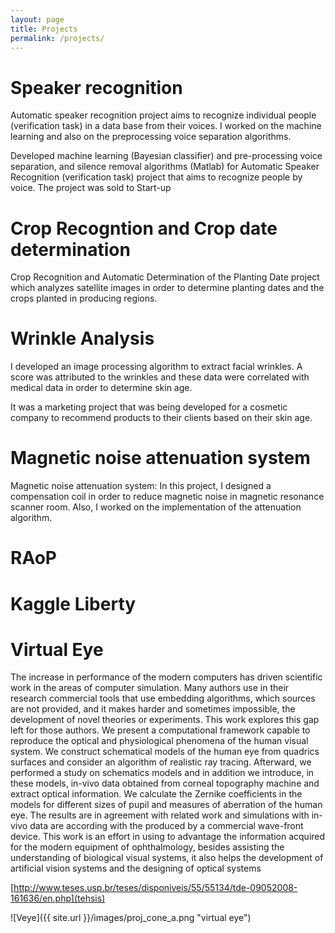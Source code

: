 ```yaml
---
layout: page
title: Projects
permalink: /projects/
---
```


# Speaker recognition

Automatic speaker recognition project aims to recognize individual
people (verification task) in a data base from their voices. I worked
on the machine learning and also on the preprocessing voice separation
algorithms.

Developed machine learning (Bayesian classifier) and pre-processing
voice separation, and silence removal algorithms (Matlab) for
Automatic Speaker Recognition (verification task) project that aims to
recognize people by voice. The project was sold to Start-up

# Crop Recogntion and Crop date determination

Crop Recognition and Automatic Determination of the Planting Date
project which analyzes satellite images in order to determine planting
dates and the crops planted in producing regions.

# Wrinkle Analysis

I developed an image processing algorithm to extract facial
wrinkles. A score was attributed to the wrinkles and these data were
correlated with medical data in order to determine skin age.

It was a marketing project that was being developed for a cosmetic
company to recommend products to their clients based on their skin
age.

# Magnetic noise attenuation system

Magnetic noise attenuation system: In this project, I designed a
compensation coil in order to reduce magnetic noise in magnetic
resonance scanner room. Also, I worked on the implementation of the
attenuation algorithm.

# RAoP

# Kaggle Liberty

# Virtual Eye

The increase in performance of the modern computers has driven
scientific work in the areas of computer simulation. Many authors use
in their research commercial tools that use embedding algorithms,
which sources are not provided, and it makes harder and sometimes
impossible, the development of novel theories or experiments. This
work explores this gap left for those authors. We present a
computational framework capable to reproduce the optical and
physiological phenomena of the human visual system. We construct
schematical models of the human eye from quadrics surfaces and
consider an algorithm of realistic ray tracing. Afterward, we
performed a study on schematics models and in addition we introduce,
in these models, in-vivo data obtained from corneal topography machine
and extract optical information. We calculate the Zernike coefficients
in the models for different sizes of pupil and measures of aberration
of the human eye. The results are in agreement with related work and
simulations with in-vivo data are according with the produced by a
commercial wave-front device. This work is an effort in using to
advantage the information acquired for the modern equipment of
ophthalmology, besides assisting the understanding of biological
visual systems, it also helps the development of artificial vision
systems and the designing of optical systems

[http://www.teses.usp.br/teses/disponiveis/55/55134/tde-09052008-161636/en.php](tehsis)

![Veye]({{ site.url }}/images/proj_cone_a.png "virtual eye")

